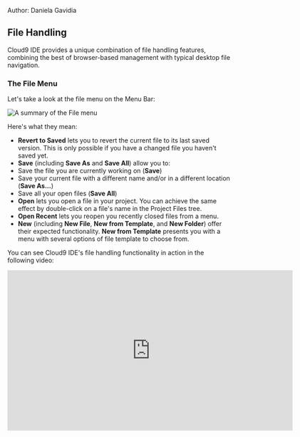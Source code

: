 Author: Daniela Gavidia

## File Handling

Cloud9 IDE provides a unique combination of file handling features, combining the best of browser-based management with typical desktop file navigation.


### The File Menu

Let's take a look at the file menu on the Menu Bar:

![A summary of the File menu](./images/file_menu.png)

Here's what they mean:

* **Revert to Saved** lets you to revert the current file to its last saved version. This is only possible if you have a changed file you haven't saved yet.
* **Save** (including **Save As** and **Save All**) allow you to: 
 * Save the file you are currently working on (**Save**)
 * Save your current file with a different name and/or in a different location (**Save As...**)
 * Save all your open files (**Save All**)
* **Open** lets you open a file in your project. You can achieve the same effect by double-click on a file's name in the Project Files tree.
* **Open Recent** lets you reopen you recently closed files from a menu.
* **New** (including **New File**, **New from Template**, and **New Folder**) offer their expected functionality. **New from Template** presents you with a menu with several options of file template to choose from.

You can see Cloud9 IDE's file handling functionality in action in the following video:

<iframe width="640" height="360" src="http://www.youtube.com/embed/cjmiVU9d6Ng" frameborder="0" allowfullscreen></iframe>